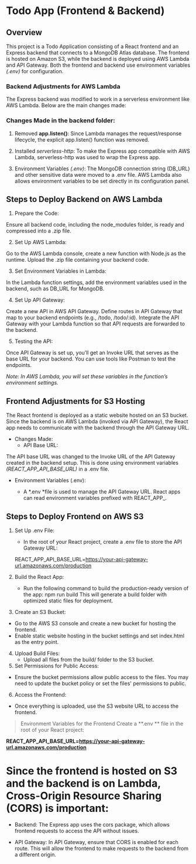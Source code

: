 # **Todo App (Frontend & Backend)**

## **Overview**
This project is a Todo Application consisting of a React frontend and an Express backend that connects to a MongoDB Atlas database. The frontend is hosted on Amazon S3, while the backend is deployed using AWS Lambda and API Gateway. Both the frontend and backend use environment variables *(.env)* for configuration.

### Backend Adjustments for AWS Lambda
The Express backend was modified to work in a serverless environment like AWS Lambda. Below are the main changes made:

### Changes Made in the backend folder:
1. Removed **app.listen()**: Since Lambda manages the request/response lifecycle, the explicit app.listen() function was removed.

2. Installed *serverless-http*: To make the Express app compatible with AWS Lambda, serverless-http was used to wrap the Express app.

3. Environment Variables *(.env)*:
The MongoDB connection string (DB_URL) and other sensitive data were moved to a .env file.
AWS Lambda also allows environment variables to be set directly in its configuration panel.

## Steps to Deploy Backend on AWS Lambda
1. Prepare the Code:

Ensure all backend code, including the node_modules folder, is ready and compressed into a .zip file.

2. Set Up AWS Lambda:

Go to the AWS Lambda console, create a new function with Node.js as the runtime.
Upload the .zip file containing your backend code.

3. Set Environment Variables in Lambda:

In the Lambda function settings, add the environment variables used in the backend, such as DB_URL for MongoDB.

4. Set Up API Gateway:

Create a new API in AWS API Gateway.
Define routes in API Gateway that map to your backend endpoints (e.g., /todo, /todo/:id).
Integrate the API Gateway with your Lambda function so that API requests are forwarded to the backend.

5. Testing the API:

Once API Gateway is set up, you’ll get an Invoke URL that serves as the base URL for your backend. You can use tools like Postman to test the endpoints.

*Note: In AWS Lambda, you will set these variables in the function’s environment settings.*

## Frontend Adjustments for S3 Hosting
The React frontend is deployed as a static website hosted on an S3 bucket. Since the backend is on AWS Lambda (invoked via API Gateway), the React app needs to communicate with the backend through the API Gateway URL.

- Changes Made:
    - API Base URL:

The API base URL was changed to the Invoke URL of the API Gateway created in the backend setup.
This is done using environment variables *(REACT_APP_API_BASE_URL)* in a .env file.

- Environment Variables (.env):

    - A *.env *file is used to manage the API Gateway URL. React apps can read environment variables prefixed with REACT_APP_.


## Steps to Deploy Frontend on AWS S3
1. Set Up .env File:
    - In the root of your React project, create a .env file to store the API Gateway URL:

    REACT_APP_API_BASE_URL=https://your-api-gateway-url.amazonaws.com/production

2. Build the React App:
    - Run the following command to build the production-ready version of the app:
    npm run build
    This will generate a build folder with optimized static files for deployment.
3. Create an S3 Bucket:
- Go to the AWS S3 console and create a new bucket for hosting the frontend.
- Enable static website hosting in the bucket settings and set index.html as the entry point.

4. Upload Build Files:
    - Upload all files from the build/ folder to the S3 bucket.
5. Set Permissions for Public Access:

- Ensure the bucket permissions allow public access to the files. You may need to update the bucket policy or set the files' permissions to public.
6. Access the Frontend:

- Once everything is uploaded, use the S3 website URL to access the frontend.

> Environment Variables for the Frontend
Create a **.env ** file in the root of your React project:

**REACT_APP_API_BASE_URL=https://your-api-gateway-url.amazonaws.com/production**

# Since the frontend is hosted on S3 and the backend is on Lambda, Cross-Origin Resource Sharing (CORS) is important:

- Backend: The Express app uses the cors package, which allows frontend requests to access the API without issues.

- API Gateway: In API Gateway, ensure that CORS is enabled for each route. This will allow the frontend to make requests to the backend from a different origin.
